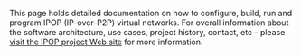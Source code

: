 This page holds detailed documentation on how to configure, build, run and program IPOP (IP-over-P2P) virtual networks. For overall information about the software architecture, use cases, project history, contact, etc - please [visit the IPOP project Web site](http://new.ipop-project.org) for more information.
